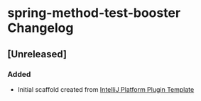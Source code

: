 <!-- Keep a Changelog guide -> https://keepachangelog.com -->

# spring-method-test-booster Changelog

## [Unreleased]
### Added
- Initial scaffold created from [IntelliJ Platform Plugin Template](https://github.com/JetBrains/intellij-platform-plugin-template)
